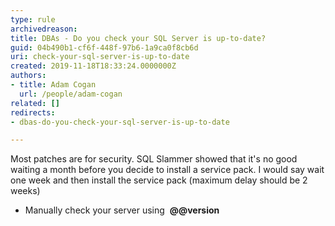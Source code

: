 ```yaml
---
type: rule
archivedreason: 
title: DBAs - Do you check your SQL Server is up-to-date?
guid: 04b490b1-cf6f-448f-97b6-1a9ca0f8cb6d
uri: check-your-sql-server-is-up-to-date
created: 2019-11-18T18:33:24.0000000Z
authors:
- title: Adam Cogan
  url: /people/adam-cogan
related: []
redirects:
- dbas-do-you-check-your-sql-server-is-up-to-date

---
```


Most patches are for security. SQL Slammer showed that it's no good waiting a month before you decide to install a service pack. I would say wait one week and then install the service pack (maximum delay should be 2 weeks)


* Manually check your server using  **@@version**


<!--endintro-->

